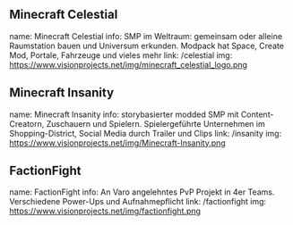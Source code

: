 ## Minecraft Celestial
name: Minecraft Celestial
info: SMP im Weltraum: gemeinsam oder alleine Raumstation bauen und Universum erkunden. Modpack hat Space, Create Mod, Portale, Fahrzeuge und vieles mehr
link: /celestial
img: https://www.visionprojects.net/img/minecraft_celestial_logo.png

## Minecraft Insanity
name: Minecraft Insanity
info: storybasierter modded SMP mit Content-Creatorn, Zuschauern und Spielern. Spielergeführte Unternehmen im Shopping-District, Social Media durch Trailer und Clips
link: /insanity
img: https://www.visionprojects.net/img/Minecraft-Insanity.png


## FactionFight
name: FactionFight
info: An Varo angelehntes PvP Projekt in 4er Teams. Verschiedene Power-Ups und Aufnahmepflicht
link: /factionfight
img: https://www.visionprojects.net/img/factionfight.png
